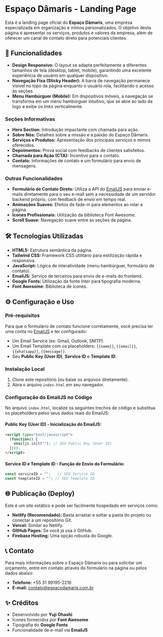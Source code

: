 
# Espaço Dâmaris - Landing Page

Esta é a landing page oficial do **Espaço Dâmaris**, uma empresa especializada em organização e mimos personalizados. O objetivo desta página é apresentar os serviços, produtos e valores da empresa, além de oferecer um canal de contato direto para potenciais clientes.

## 🚀 Funcionalidades

- **Design Responsivo:** O layout se adapta perfeitamente a diferentes tamanhos de tela (desktop, tablet, mobile), garantindo uma excelente experiência de usuário em qualquer dispositivo.
- **Navegação Fixa (Sticky Header):** A barra de navegação permanece visível no topo da página enquanto o usuário rola, facilitando o acesso às seções.
- **Menu Hambúrguer (Mobile):** Em dispositivos móveis, a navegação se transforma em um menu hambúrguer intuitivo, que se abre ao lado da logo e exibe os links verticalmente.

### Seções Informativas

- **Hero Section:** Introdução impactante com chamada para ação.
- **Sobre Nós:** Detalhes sobre a missão e a paixão do Espaço Dâmaris.
- **Serviços e Produtos:** Apresentação dos principais serviços e mimos oferecidos.
- **Depoimentos:** Prova social com feedbacks de clientes satisfeitos.
- **Chamada para Ação (CTA):** Incentivo para o contato.
- **Contato:** Informações de contato e um formulário para envio de mensagens.

### Outras Funcionalidades

- **Formulário de Contato Direto:** Utiliza a API do [EmailJS](https://www.emailjs.com/) para enviar e-mails diretamente para o seu e-mail sem a necessidade de um servidor backend próprio, com feedback de envio em tempo real.
- **Animações Suaves:** Efeitos de fade-in para elementos ao rolar a página.
- **Ícones Profissionais:** Utilização da biblioteca Font Awesome.
- **Scroll Suave:** Navegação suave entre as seções da página.

## 🛠️ Tecnologias Utilizadas

- **HTML5:** Estrutura semântica da página.
- **Tailwind CSS:** Framework CSS utilitário para estilização rápida e responsiva.
- **JavaScript:** Lógica de interatividade (menu hambúrguer, formulário de contato).
- **EmailJS:** Serviço de terceiros para envio de e-mails do frontend.
- **Google Fonts:** Utilização da fonte _Inter_ para tipografia moderna.
- **Font Awesome:** Biblioteca de ícones.

## ⚙️ Configuração e Uso

### Pré-requisitos

Para que o formulário de contato funcione corretamente, você precisa ter uma conta no [EmailJS](https://www.emailjs.com/) e ter configurado:

- Um Email Service (ex: Gmail, Outlook, SMTP).
- Um Email Template com os placeholders: `{{name}}`, `{{email}}`, `{{whatsapp}}`, `{{message}}`.
- Seu **Public Key (User ID)**, **Service ID** e **Template ID**.

### Instalação Local

1. Clone este repositório (ou baixe os arquivos diretamente).
2. Abra o arquivo `index.html` em seu navegador.

### Configuração do EmailJS no Código

No arquivo `index.html`, localize os seguintes trechos de código e substitua os placeholders pelos seus dados reais do EmailJS:

#### Public Key (User ID) - Inicialização do EmailJS:

```html
<script type="text/javascript">
  (function() {
    emailjs.init(""); // SEU Public Key (User ID)
  })();
</script>
```

#### Service ID e Template ID - Função de Envio do Formulário:

```js
const serviceID = "";   // SEU Service ID
const templateID = ""; // SEU Template ID
```

## 🌐 Publicação (Deploy)

Este é um site estático e pode ser facilmente hospedado em serviços como:

- **Netlify (Recomendado):** Basta arrastar e soltar a pasta do projeto ou conectar a um repositório Git.
- **Vercel:** Similar ao Netlify.
- **GitHub Pages:** Se você já usa o GitHub.
- **Firebase Hosting:** Uma opção robusta do Google.

## 📞 Contato

Para mais informações sobre o Espaço Dâmaris ou para solicitar um orçamento, entre em contato através do formulário na página ou pelos dados abaixo:

- **Telefone:** +55 31 99195-2216  
- **E-mail:** contato@espacodamaris.com.br

## ✨ Créditos

- Desenvolvido por **Yuji Ohashi**
- Ícones fornecidos por **Font Awesome**
- Tipografia do **Google Fonts**
- Funcionalidade de e-mail via **EmailJS**
